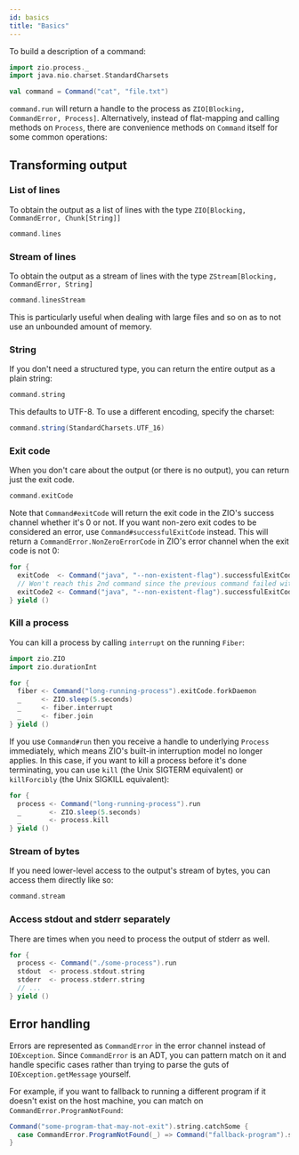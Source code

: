 ```yaml
---
id: basics
title: "Basics"
---
```


To build a description of a command:

```scala mdoc:invisible
import zio.process._
import java.nio.charset.StandardCharsets
```

```scala mdoc:silent
val command = Command("cat", "file.txt")
```

`command.run` will return a handle to the process as `ZIO[Blocking, CommandError, Process]`. Alternatively, instead of
flat-mapping and calling methods on `Process`, there are convenience methods on `Command` itself for some common operations:

## Transforming output

### List of lines

To obtain the output as a list of lines with the type `ZIO[Blocking, CommandError, Chunk[String]]`

```scala mdoc:silent
command.lines
```

### Stream of lines

To obtain the output as a stream of lines with the type `ZStream[Blocking, CommandError, String]`

```scala mdoc:silent
command.linesStream
```

This is particularly useful when dealing with large files and so on as to not use an unbounded amount of memory.

### String

If you don't need a structured type, you can return the entire output as a plain string:

```scala mdoc:silent
command.string
```

This defaults to UTF-8. To use a different encoding, specify the charset:

```scala mdoc:silent
command.string(StandardCharsets.UTF_16)
```

### Exit code

When you don't care about the output (or there is no output), you can return just the exit code.

```scala mdoc:silent
command.exitCode
```

Note that `Command#exitCode` will return the exit code in the ZIO's success channel whether it's 0 or not.
If you want non-zero exit codes to be considered an error, use `Command#successfulExitCode` instead. This will
return a `CommandError.NonZeroErrorCode` in ZIO's error channel when the exit code is not 0:

```scala mdoc:silent
for {
  exitCode  <- Command("java", "--non-existent-flag").successfulExitCode
  // Won't reach this 2nd command since the previous command failed with `CommandError.NonZeroErrorCode`:
  exitCode2 <- Command("java", "--non-existent-flag").successfulExitCode
} yield ()
```

### Kill a process

You can kill a process by calling `interrupt` on the running `Fiber`:

```scala mdoc:invisible
import zio.ZIO
import zio.durationInt
```

```scala mdoc:silent
for {
  fiber <- Command("long-running-process").exitCode.forkDaemon
  _     <- ZIO.sleep(5.seconds)
  _     <- fiber.interrupt
  _     <- fiber.join
} yield ()
```

If you use `Command#run` then you receive a handle to underlying `Process` immediately, which means ZIO's built-in
interruption model no longer applies. In this case, if you want to kill a process before it's done terminating,
you can use `kill` (the Unix SIGTERM equivalent) or `killForcibly` (the Unix SIGKILL equivalent):

```scala mdoc:silent
for {
  process <- Command("long-running-process").run
  _       <- ZIO.sleep(5.seconds)
  _       <- process.kill
} yield ()
```

### Stream of bytes

If you need lower-level access to the output's stream of bytes, you can access them directly like so:

```scala mdoc:silent
command.stream
```

### Access stdout and stderr separately

There are times when you need to process the output of stderr as well.

```scala mdoc:silent
for {
  process <- Command("./some-process").run
  stdout  <- process.stdout.string
  stderr  <- process.stderr.string
  // ...
} yield ()
```

## Error handling

Errors are represented as `CommandError` in the error channel instead of `IOException`. Since `CommandError` is an ADT,
you can pattern match on it and handle specific cases rather than trying to parse the guts of `IOException.getMessage`
yourself.

For example, if you want to fallback to running a different program if it doesn't exist on the host machine, you can
match on `CommandError.ProgramNotFound`:

```scala mdoc:silent
Command("some-program-that-may-not-exit").string.catchSome {
  case CommandError.ProgramNotFound(_) => Command("fallback-program").string
}
```